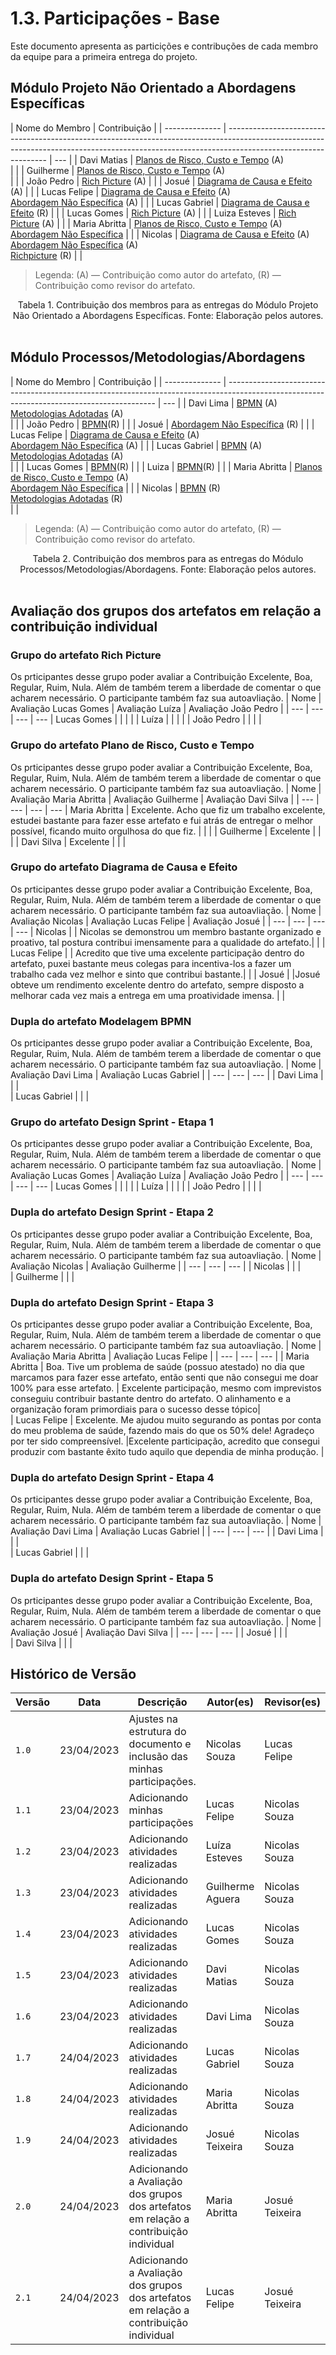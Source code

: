 # 1.3. Participações - Base

Este documento apresenta as particições e contribuções de cada membro da equipe para a primeira entrega do projeto.

## Módulo Projeto Não Orientado a Abordagens Específicas

| Nome do Membro | Contribuição                                                                                                                                                                                  |
| -------------- | --------------------------------------------------------------------------------------------------------------------------------------------------------------------------------------------- | --- |
| Davi Matias    | [Planos de Risco, Custo e Tempo](./1.1.3.PlanoCustoRiscoTempo.md) (A)<br/>                                                                                                                    |     |
| Guilherme      | [Planos de Risco, Custo e Tempo](./1.1.3.PlanoCustoRiscoTempo.md) (A)<br/>                                                                                                                    |     |
| João Pedro     | [Rich Picture](./1.Base/1.1.2.RichPicture.md) (A)                                                                                                                                             |     |
| Josué          | [Diagrama de Causa e Efeito](./1.Base/1.1.1.CausaEfeito.md) (A)                                                                                                                               |     |
| Lucas Felipe   | [Diagrama de Causa e Efeito](./1.Base/1.1.1.CausaEfeito.md) (A)<br/>[Abordagem Não Específica](./1.Base/1.1.AbordagemNaoEspecifica) (A)                                                       |     |
| Lucas Gabriel  | [Diagrama de Causa e Efeito](./1.Base/1.1.1.CausaEfeito.md) (R)                                                                                                                               |     |
| Lucas Gomes    | [Rich Picture](./1.Base/1.1.2.RichPicture.md) (A)                                                                                                                                             |     |
| Luiza Esteves  | [Rich Picture](./1.Base/1.1.2.RichPicture.md) (A)                                                                                                                                             |     |
| Maria Abritta  | [Planos de Risco, Custo e Tempo](./1.1.3.PlanoCustoRiscoTempo.md) (A)<br/> [Abordagem Não Específica](./1.Base/1.1.AbordagemNaoEspecifica)                                                    |     |
| Nicolas        | [Diagrama de Causa e Efeito](./1.Base/1.1.1.CausaEfeito.md) (A)<br/>[Abordagem Não Específica](./1.Base/1.1.AbordagemNaoEspecifica) (A)<br/> [Richpicture](./1.Base/1.1.2.RichPicture.md) (R) |     |

> Legenda: (A) — Contribuição como autor do artefato, (R) — Contribuição como revisor do artefato.

<div style="text-align: center"> Tabela 1. Contribuição dos membros para as entregas do Módulo Projeto Não Orientado a Abordagens Específicas. Fonte: Elaboração pelos autores.</div>

<br>

## Módulo Processos/Metodologias/Abordagens

| Nome do Membro | Contribuição                                                                                                                               |
| -------------- | ------------------------------------------------------------------------------------------------------------------------------------------ | --- |
| Davi Lima      | [BPMN](./1.Base/1.2.2.ModelagemBPMN.md) (A)<br>[Metodologias Adotadas](./1.Base/1.2.1.MetodologiasAdotadas.md) (A)<br>                     |     |
| João Pedro     | [BPMN](./1.Base/1.2.2.ModelagemBPMN.md)(R)                                                                                                 |     |
| Josué          | [Abordagem Não Específica](./1.Base/1.1.AbordagemNaoEspecifica) (R)                                                                        |     |
| Lucas Felipe   | [Diagrama de Causa e Efeito](./1.Base/1.1.1.CausaEfeito.md) (A)<br/>[Abordagem Não Específica](./1.Base/1.1.AbordagemNaoEspecifica) (A)    |     |
| Lucas Gabriel  | [BPMN](./1.Base/1.2.2.ModelagemBPMN.md) (A)<br>[Metodologias Adotadas](./1.Base/1.2.1.MetodologiasAdotadas.md) (A)<br>                     |     |
| Lucas Gomes    | [BPMN](./1.Base/1.2.2.ModelagemBPMN.md)(R)                                                                                                 |     |
| Luiza          | [BPMN](./1.Base/1.2.2.ModelagemBPMN.md)(R)                                                                                                 |     |
| Maria Abritta  | [Planos de Risco, Custo e Tempo](./1.1.3.PlanoCustoRiscoTempo.md) (A)<br/> [Abordagem Não Específica](./1.Base/1.1.AbordagemNaoEspecifica) |     |
| Nicolas        | [BPMN](./1.Base/1.2.2.ModelagemBPMN.md) (R)<br/>[Metodologias Adotadas](./1.Base/1.2.1.MetodologiasAdotadas.md) (R)<br/>                   |     |

> Legenda: (A) — Contribuição como autor do artefato, (R) — Contribuição como revisor do artefato.

<div style="text-align: center"> Tabela 2. Contribuição dos membros para as entregas do Módulo Processos/Metodologias/Abordagens. Fonte: Elaboração pelos autores.</div>

<br>

## Avaliação dos grupos dos artefatos em relação a contribuição individual

### Grupo do artefato Rich Picture

Os prticipantes desse grupo poder avaliar a Contribuição Excelente, Boa, Regular, Ruim, Nula. Além de também terem a liberdade de comentar o que acharem necessário. O participante também faz sua autoavliação.
| Nome | Avaliação Lucas Gomes | Avaliação Luíza | Avaliação João Pedro |
| --- | --- | --- | ---
| Lucas Gomes | | | |
| Luíza | | | |
| João Pedro | | | |

### Grupo do artefato Plano de Risco, Custo e Tempo

Os prticipantes desse grupo poder avaliar a Contribuição Excelente, Boa, Regular, Ruim, Nula. Além de também terem a liberdade de comentar o que acharem necessário. O participante também faz sua autoavliação.
| Nome | Avaliação Maria Abritta | Avaliação Guilherme | Avaliação Davi Silva |
| --- | --- | --- | ---
| Maria Abritta | Excelente. Acho que fiz um trabalho excelente, estudei bastante para fazer esse artefato e fui atrás de entregar o melhor possível, ficando muito orgulhosa do que fiz. | | |
| Guilherme | Excelente | | |
| Davi Silva | Excelente | | |

### Grupo do artefato Diagrama de Causa e Efeito

Os prticipantes desse grupo poder avaliar a Contribuição Excelente, Boa, Regular, Ruim, Nula. Além de também terem a liberdade de comentar o que acharem necessário. O participante também faz sua autoavliação.
| Nome | Avaliação Nicolas | Avaliação Lucas Felipe | Avaliação Josué |
| --- | --- | --- | ---
| Nicolas | | Nicolas se demonstrou um membro bastante organizado e proativo, tal postura contribui imensamente para a qualidade do artefato.| |
| Lucas Felipe | | Acredito que tive uma excelente participação dentro do artefato, puxei bastante meus colegas para incentiva-los a fazer um trabalho cada vez melhor e sinto que contribui bastante.| |
| Josué | |Josué obteve um rendimento excelente dentro do artefato, sempre disposto a melhorar cada vez mais a entrega em uma proatividade imensa. | |

### Dupla do artefato Modelagem BPMN

Os prticipantes desse grupo poder avaliar a Contribuição Excelente, Boa, Regular, Ruim, Nula. Além de também terem a liberdade de comentar o que acharem necessário. O participante também faz sua autoavliação.
| Nome | Avaliação Davi Lima | Avaliação Lucas Gabriel |
| --- | --- | --- |
| Davi Lima | | |  
| Lucas Gabriel | | |

### Grupo do artefato Design Sprint - Etapa 1

Os prticipantes desse grupo poder avaliar a Contribuição Excelente, Boa, Regular, Ruim, Nula. Além de também terem a liberdade de comentar o que acharem necessário. O participante também faz sua autoavliação.
| Nome | Avaliação Lucas Gomes | Avaliação Luíza | Avaliação João Pedro |
| --- | --- | --- | ---
| Lucas Gomes | | | |
| Luíza | | | |
| João Pedro | | | |

### Dupla do artefato Design Sprint - Etapa 2

Os prticipantes desse grupo poder avaliar a Contribuição Excelente, Boa, Regular, Ruim, Nula. Além de também terem a liberdade de comentar o que acharem necessário. O participante também faz sua autoavliação.
| Nome | Avaliação Nicolas | Avaliação Guilherme |
| --- | --- | --- |
| Nicolas | | |  
| Guilherme | | |

### Dupla do artefato Design Sprint - Etapa 3

Os prticipantes desse grupo poder avaliar a Contribuição Excelente, Boa, Regular, Ruim, Nula. Além de também terem a liberdade de comentar o que acharem necessário. O participante também faz sua autoavliação.
| Nome | Avaliação Maria Abritta | Avaliação Lucas Felipe |
| --- | --- | --- |
| Maria Abritta | Boa. Tive um problema de saúde (possuo atestado) no dia que marcamos para fazer esse artefato, então senti que não consegui me doar 100% para esse artefato. | Excelente participação, mesmo com imprevistos conseguiu contribuir bastante dentro do artefato. O alinhamento e a organização foram primordiais para o sucesso desse tópico|  
| Lucas Felipe | Excelente. Me ajudou muito segurando as pontas por conta do meu problema de saúde, fazendo mais do que os 50% dele! Agradeço por ter sido compreensível. |Excelente participação, acredito que consegui produzir com bastante êxito tudo aquilo que dependia de minha produção. |

### Dupla do artefato Design Sprint - Etapa 4

Os prticipantes desse grupo poder avaliar a Contribuição Excelente, Boa, Regular, Ruim, Nula. Além de também terem a liberdade de comentar o que acharem necessário. O participante também faz sua autoavliação.
| Nome | Avaliação Davi Lima | Avaliação Lucas Gabriel |
| --- | --- | --- |
| Davi Lima | | |  
| Lucas Gabriel | | |

### Dupla do artefato Design Sprint - Etapa 5

Os prticipantes desse grupo poder avaliar a Contribuição Excelente, Boa, Regular, Ruim, Nula. Além de também terem a liberdade de comentar o que acharem necessário. O participante também faz sua autoavliação.
| Nome | Avaliação Josué | Avaliação Davi Silva |
| --- | --- | --- |
| Josué | | |  
| Davi Silva | | |

## Histórico de Versão

| Versão | Data       | Descrição                                                                             | Autor(es)        | Revisor(es)    |
| ------ | ---------- | ------------------------------------------------------------------------------------- | ---------------- | -------------- |
| `1.0`  | 23/04/2023 | Ajustes na estrutura do documento e inclusão das minhas participações.                | Nicolas Souza    | Lucas Felipe   |
| `1.1`  | 23/04/2023 | Adicionando minhas participações                                                      | Lucas Felipe     | Nicolas Souza  |
| `1.2`  | 23/04/2023 | Adicionando atividades realizadas                                                     | Luíza Esteves    | Nicolas Souza  |
| `1.3`  | 23/04/2023 | Adicionando atividades realizadas                                                     | Guilherme Aguera | Nicolas Souza  |
| `1.4`  | 23/04/2023 | Adicionando atividades realizadas                                                     | Lucas Gomes      | Nicolas Souza  |
| `1.5`  | 23/04/2023 | Adicionando atividades realizadas                                                     | Davi Matias      | Nicolas Souza  |
| `1.6`  | 23/04/2023 | Adicionando atividades realizadas                                                     | Davi Lima        | Nicolas Souza  |
| `1.7`  | 24/04/2023 | Adicionando atividades realizadas                                                     | Lucas Gabriel    | Nicolas Souza  |
| `1.8`  | 24/04/2023 | Adicionando atividades realizadas                                                     | Maria Abritta    | Nicolas Souza  |
| `1.9`  | 24/04/2023 | Adicionando atividades realizadas                                                     | Josué Teixeira   | Nicolas Souza  |
| `2.0`  | 24/04/2023 | Adicionando a Avaliação dos grupos dos artefatos em relação a contribuição individual | Maria Abritta    | Josué Teixeira |
| `2.1`  | 24/04/2023 | Adicionando a Avaliação dos grupos dos artefatos em relação a contribuição individual | Lucas Felipe  | Josué Teixeira |
